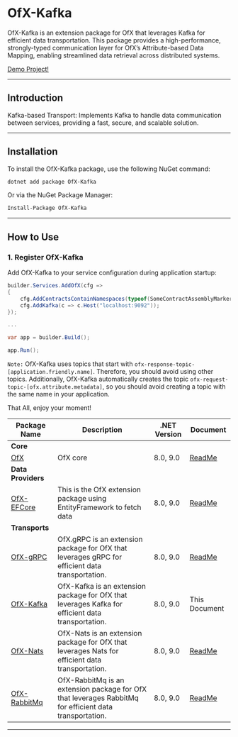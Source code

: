 # OfX-Kafka

OfX-Kafka is an extension package for OfX that leverages Kafka for efficient data transportation. This package provides a high-performance, strongly-typed communication layer for OfX’s Attribute-based Data Mapping, enabling streamlined data retrieval across distributed systems.

[Demo Project!](https://github.com/quyvu01/TestOfX-Demo)

---

## Introduction

Kafka-based Transport: Implements Kafka to handle data communication between services, providing a fast, secure, and scalable solution.

---

## Installation

To install the OfX-Kafka package, use the following NuGet command:

```bash
dotnet add package OfX-Kafka
```

Or via the NuGet Package Manager:

```bash
Install-Package OfX-Kafka
```

---

## How to Use

### 1. Register OfX-Kafka

Add OfX-Kafka to your service configuration during application startup:

```csharp
builder.Services.AddOfX(cfg =>
{
    cfg.AddContractsContainNamespaces(typeof(SomeContractAssemblyMarker).Assembly);
    cfg.AddKafka(c => c.Host("localhost:9092"));
});

...

var app = builder.Build();

app.Run();

```
`Note:` OfX-Kafka uses topics that start with `ofx-response-topic-[application.friendly.name]`. Therefore, you should avoid using other topics. Additionally, OfX-Kafka automatically creates the topic `ofx-request-topic-[ofx.attribute.metadata]`, so you should avoid creating a topic with the same name in your application.

That All, enjoy your moment!

| Package Name                       | Description                                                                                             | .NET Version | Document                                                                                 |
|------------------------------------|---------------------------------------------------------------------------------------------------------|--------------|------------------------------------------------------------------------------------------|
| **Core**                           |                                                                                                         |
| [OfX][OfX.nuget]                   | OfX core                                                                                                | 8.0, 9.0     | [ReadMe](https://github.com/quyvu01/OfX/blob/main/README.md)                             |
| **Data Providers**                 |                                                                                                         |
| [OfX-EFCore][OfX-EFCore.nuget]     | This is the OfX extension package using EntityFramework to fetch data                                   | 8.0, 9.0     | [ReadMe](https://github.com/quyvu01/OfX/blob/main/src/OfX.EntityFrameworkCore/README.md) |
| **Transports**                     |                                                                                                         |
| [OfX-gRPC][OfX-gRPC.nuget]         | OfX.gRPC is an extension package for OfX that leverages gRPC for efficient data transportation.         | 8.0, 9.0     | [ReadMe](https://github.com/quyvu01/OfX/blob/main/src/OfX.Grpc/README.md)                |
| [OfX-Kafka][OfX-Kafka.nuget]       | OfX-Kafka is an extension package for OfX that leverages Kafka for efficient data transportation.       | 8.0, 9.0     | This Document                                                                            |
| [OfX-Nats][OfX-Nats.nuget]         | OfX-Nats is an extension package for OfX that leverages Nats for efficient data transportation.         | 8.0, 9.0     | [ReadMe](https://github.com/quyvu01/OfX/blob/main/src/OfX.Nats/README.md)                |
| [OfX-RabbitMq][OfX-RabbitMq.nuget] | OfX-RabbitMq is an extension package for OfX that leverages RabbitMq for efficient data transportation. | 8.0, 9.0     | [ReadMe](https://github.com/quyvu01/OfX/blob/main/src/OfX.RabbitMq/README.md)            |

---

[OfX.nuget]: https://www.nuget.org/packages/OfX/
[OfX-EFCore.nuget]: https://www.nuget.org/packages/OfX-EFCore/
[OfX-gRPC.nuget]: https://www.nuget.org/packages/OfX-gRPC/
[OfX-Nats.nuget]: https://www.nuget.org/packages/OfX-Nats/
[OfX-RabbitMq.nuget]: https://www.nuget.org/packages/OfX-RabbitMq/
[OfX-Kafka.nuget]: https://www.nuget.org/packages/OfX-Kafka/